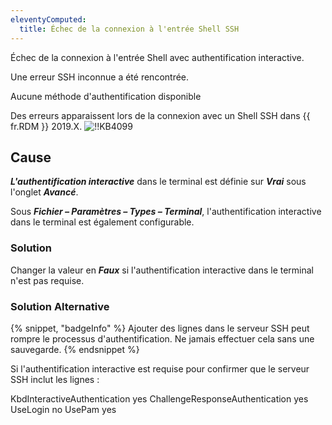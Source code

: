 ```yaml
---
eleventyComputed:
  title: Échec de la connexion à l'entrée Shell SSH
---
```

Échec de la connexion à l'entrée Shell avec authentification interactive.

Une erreur SSH inconnue a été rencontrée.

Aucune méthode d'authentification disponible

Des erreurs apparaissent lors de la connexion avec un Shell SSH dans {{ fr.RDM }} 2019.X.
![!!KB4099](https://cdnweb.devolutions.net/docs/docs_en_kb_KB4099.png)
## Cause
***L'authentification interactive*** dans le terminal est définie sur ***Vrai*** sous l'onglet ***Avancé***.

Sous ***Fichier – Paramètres – Types – Terminal***, l'authentification interactive dans le terminal est également configurable.
### Solution
Changer la valeur en ***Faux*** si l'authentification interactive dans le terminal n'est pas requise.
### Solution Alternative
{% snippet, "badgeInfo" %}
Ajouter des lignes dans le serveur SSH peut rompre le processus d'authentification. Ne jamais effectuer cela sans une sauvegarde.
{% endsnippet %}

Si l'authentification interactive est requise pour confirmer que le serveur SSH inclut les lignes :

KbdInteractiveAuthentication yes
ChallengeResponseAuthentication yes
UseLogin no
UsePam yes
